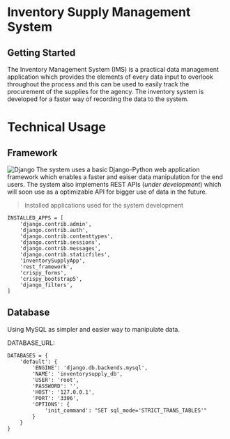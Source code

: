 # Inventory Supply Management System

## Getting Started
The Inventory Management System (IMS) is a practical data management application which provides the elements of every data input to  overlook throughout the process and this can be used to easily track the procurement of the supplies for the agency. The inventory system is developed for a faster way of recording the data to the system.

# Technical Usage
## Framework
![Django](https://static.djangoproject.com/img/logos/django-logo-negative.1d528e2cb5fb.png)
The system uses a basic Django-Python web application framework which enables a faster and eaiser data manipulation for the end users. The system also implements REST APIs (*under development*) which will soon use as a optimizable API for bigger use of data in the future.
<br>
>Installed applications used for the system development

```
INSTALLED_APPS = [
    'django.contrib.admin',
    'django.contrib.auth',
    'django.contrib.contenttypes',
    'django.contrib.sessions',
    'django.contrib.messages',
    'django.contrib.staticfiles',
    'inventorySupplyApp',
    'rest_framework',
    'crispy_forms',
    'crispy_bootstrap5',
    'django_filters',
]
```


## Database
Using MySQL as simpler and easier way to manipulate data.

DATABASE_URL:
```
DATABASES = {  
    'default': {  
        'ENGINE': 'django.db.backends.mysql',  
        'NAME': 'inventorysupply_db',  
        'USER': 'root',  
        'PASSWORD': '',  
        'HOST': '127.0.0.1',  
        'PORT': '3306',  
        'OPTIONS': {  
            'init_command': "SET sql_mode='STRICT_TRANS_TABLES'"  
        }  
    }  
}  
```

